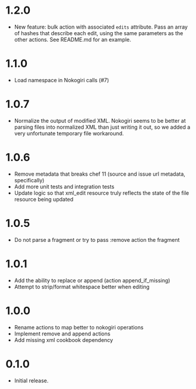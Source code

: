 # 1.2.0

- New feature: bulk action with associated `edits` attribute. Pass an array of hashes that describe each edit, using the same parameters as the other actions. See README.md for an example.

# 1.1.0

- Load namespace in Nokogiri calls (#7)

# 1.0.7

- Normalize the output of modified XML. Nokogiri seems to be better at parsing files into normalized XML than just writing it out, so we added a very unfortunate temporary file workaround.

# 1.0.6

- Remove metadata that breaks chef 11 (source and issue url metadata, specifically)
- Add more unit tests and integration tests
- Update logic so that xml_edit resource truly reflects the state of the file resource being updated

# 1.0.5

- Do not parse a fragment or try to pass :remove action the fragment

# 1.0.1

- Add the ability to replace or append (action append_if_missing)
- Attempt to strip/format whitespace better when editing

# 1.0.0

- Rename actions to map better to nokogiri operations
- Implement remove and append actions
- Add missing xml cookbook dependency

# 0.1.0

- Initial release.
